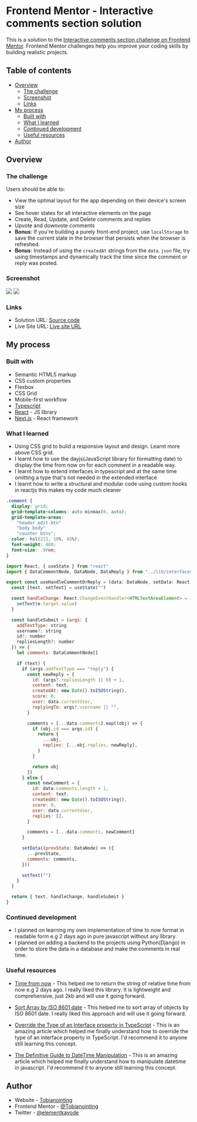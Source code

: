 # Frontend Mentor - Interactive comments section solution

This is a solution to the [Interactive comments section challenge on Frontend Mentor](https://www.frontendmentor.io/challenges/interactive-comments-section-iG1RugEG9). Frontend Mentor challenges help you improve your coding skills by building realistic projects.

## Table of contents

- [Overview](#overview)
  - [The challenge](#the-challenge)
  - [Screenshot](#screenshot)
  - [Links](#links)
- [My process](#my-process)
  - [Built with](#built-with)
  - [What I learned](#what-i-learned)
  - [Continued development](#continued-development)
  - [Useful resources](#useful-resources)
- [Author](#author)


## Overview

### The challenge

Users should be able to:

- View the optimal layout for the app depending on their device's screen size
- See hover states for all interactive elements on the page
- Create, Read, Update, and Delete comments and replies
- Upvote and downvote comments
- **Bonus**: If you're building a purely front-end project, use `localStorage` to save the current state in the browser that persists when the browser is refreshed.
- **Bonus**: Instead of using the `createdAt` strings from the `data.json` file, try using timestamps and dynamically track the time since the comment or reply was posted.

### Screenshot

![](./design/fulldesktop.png)
![](./design/initialmobile.png)


### Links

- Solution URL: [Source code](https://github.com/tobianointing/interactive-comments)
- Live Site URL: [Live site URL](https://interactive-commentsv2-35fhf58bd-tobianointing.vercel.app/)

## My process

### Built with

- Semantic HTML5 markup
- CSS custom properties
- Flexbox
- CSS Grid
- Mobile-first workflow
- [Typescript](https://www.typescriptlang.org/)
- [React](https://reactjs.org/) - JS library
- [Next.js](https://nextjs.org/) - React framework


### What I learned


-  Using CSS grid to build a responsive layout and design. Learnt more above CSS grid. 
- I learnt how to use the dayjs(JavaScript library for formatting date) to display the time from now on for each comment in a readable way.
- I learnt how to extend interfaces in typescript and at the same time omitting a type that's not needed in the extended interface
- I learnt how to write a structural and modular code using custom hooks in reactjs this makes my code much cleaner


```css
.comment {
  display: grid;
  grid-template-columns: auto minmax(0, auto);
  grid-template-areas:
    "header edit-btn"
    "body body"
    "counter btns";
  color: hsl(211, 10%, 45%);
  font-weight: 400;
  font-size: .9rem;
}
```
```js
import React, { useState } from "react"
import { DataCommentNode, DataNode, DataReply } from "../lib/interfaces/allInterfaces"

export const useHandleCommentOrReply = (data: DataNode, setData: React.Dispatch<any>) => {
  const [text, setText] = useState("")

  const handleChange: React.ChangeEventHandler<HTMLTextAreaElement> = (e) => {
    setText(e.target.value)
  }

  const handleSubmit = (args: {
    addTextType: string
    username?: string
    id?: number
    repliesLength?: number
  }) => {
    let comments: DataCommentNode[]

    if (text) {
      if (args.addTextType === "reply") {
        const newReply = {
          id: (args?.repliesLength || 0) + 1,
          content: text,
          createdAt: new Date().toISOString(),
          score: 0,
          user: data.currentUser,
          replyingTo: args?.username || "",
        }

        comments = [...data.comments].map((obj) => {
          if (obj.id === args.id) {
            return {
              ...obj,
              replies: [...obj.replies, newReply],
            }
          }

          return obj
        })
      } else {
        const newComment = {
          id: data.comments.length + 1,
          content: text,
          createdAt: new Date().toISOString(),
          score: 0,
          user: data.currentUser,
          replies: [],
        }

        comments = [...data.comments, newComment]
      }

      setData((prevState: DataNode) => ({
        ...prevState,
        comments: comments,
      }))

      setText("")
    }
  }

  return { text, handleChange, handleSubmit }
}

```


### Continued development

- I planned on learning my own implementation of time to now format in readable form e.g 2 days ago in pure javascript without any library.
- I planned on adding a backend to the projects using Python(Django) in order to store the data in a database and make the comments in real time.


### Useful resources

- [Time from now](https://day.js.org/) - This helped me to return the string of relative time from now e.g 2 days ago. I really liked this library. It is lightweight and comprehensive, just 2kb and will use it going forward.
- [Sort Array by ISO 8601 date](https://stackoverflow.com/questions/12192491/sort-array-by-iso-8601-date) - This helped me to sort array of objects by ISO 8601 date. I really liked this approach and will use it going forward.
- [Override the Type of an Interface property in TypeScript](https://bobbyhadz.com/blog/typescript-override-interface-property) - This is an amazing article which helped me finally understand how to override the type of an interface property in TypeScript. I'd recommend it to anyone still learning this concept.

- [The Definitive Guide to DateTime Manipulation](https://www.toptal.com/software/definitive-guide-to-datetime-manipulation) - This is an amazing article which helped me finally understand how to manipulate datetime in javascript. I'd recommend it to anyone still learning this concept.

## Author

- Website - [Tobianointing](https://tobianointing.github.io)
- Frontend Mentor - [@Tobianointing](https://www.frontendmentor.io/profile/Tobianointing)
- Twitter - [@elementkayode](https://www.twitter.com/elementkayode)

